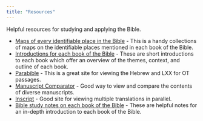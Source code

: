 ```yaml
---
title: "Resources"
---
```


Helpful resources for studying and applying the Bible.

- [Maps of every identifiable place in the Bible](http://www.openbible.info/geo/) - This is a handy collections of maps on the identifiable places mentioned in each book of the Bible.
- [Introductions for each book of the Bible](https://www.gty.org/library/bible-introductions/MSB01/) - These are short introductions to each book which offer an overview of the themes, context, and outline of each book.
- [Parabible](https://parabible.com/) - This is a great site for viewing the Hebrew and LXX for OT passages.
- [Manuscript Comparator](http://prototypes.openscriptures.org/manuscript-comparator/) - Good way to view and compare the contents of diverse manuscripts.
- [Inscript](https://inscript.org/) - Good site for viewing multiple translations in parallel.
- [Bible study notes on each book of the Bible](http://www.soniclight.com/constable/notes.htm) - These are helpful notes for an in-depth introduction to each book of the Bible.
